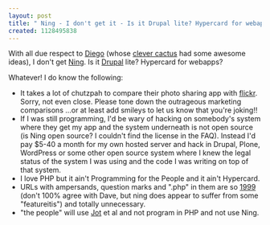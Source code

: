 ```yaml
---
layout: post
title: " Ning - I don't get it - Is it Drupal lite? Hypercard for webapps?"
created: 1128495838
---
```

<p>With all due respect to <a href="http://www.dynamicobjects.com/d2r/">Diego</a> (whose <a href="http://p2p.weblogsinc.com/entry/7559113811377656/">clever cactus</a> had some awesome ideas), I don't get <a href="http://www.ning.com/">Ning</a>. Is it <a href="http://drupal.org/">Drupal</a> lite? Hypercard for webapps?</p> <p>Whatever! I do know the following:</p>
<ul><li>It takes a lot of chutzpah to compare their photo sharing app with <a href="http://flickr.com/">flickr</a>. Sorry, not even close. Please tone down the outrageous marketing comparisons ...or at least add smileys to let us know that you're joking!!</li>
<li>If I was still programming, I'd be wary of hacking on somebody's system where they get my app and the system underneath is not open source (is Ning open source? I couldn't find the license in the FAQ). Instead I'd pay $5-40 a month for my own hosted server and hack in Drupal, Plone, WordPress or some other open source system where I knew the legal status of the system I was using and the code I was writing on top of that system. </li>
<li>I love PHP but it ain't Programming for the People and it ain't Hypercard.</li>
<li>URLs with ampersands, question marks and ".php" in them are so <a href="http://www.reallysimplesyndication.com/2005/10/04#a993">1999</a> (don't 100% agree with Dave, but ning does appear to suffer from some "featureitis") and totally unnecessary.
</li><li>"the people" will use <a href="http://www.jot.com/">Jot</a> et al  and not program in PHP and not use Ning.</li> </ul>




